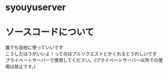 # syouyuserver
# ソースコードについて

誰でも自由に使っていいです  
こうしたほうがいいよ！ってのはプルリクエストとかくれるとうれしいです  
プライベートサーバーで使用してください。(プライベートサーバー以外での使用は禁止です。)  
